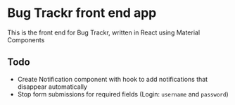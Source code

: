 # Bug Trackr front end app

This is the front end for Bug Trackr, written in React using Material Components


## Todo

* Create Notification component with hook to add notifications that disappear automatically
* Stop form submissions for required fields (Login: `username` and `password`)